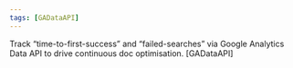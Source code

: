 ```yaml
---
tags: [GADataAPI]
---
```

Track “time-to-first-success” and “failed-searches” via Google Analytics Data API to drive continuous doc optimisation. [GADataAPI]
